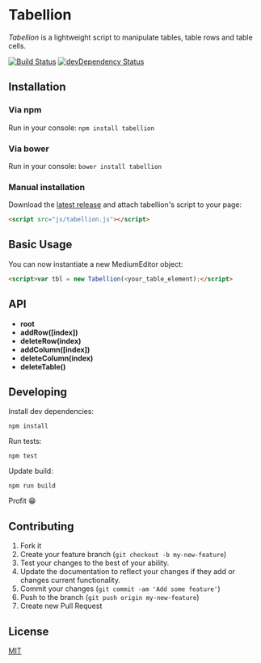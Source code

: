 # Tabellion

*Tabellion* is a lightweight script to manipulate tables, table rows and table
cells.

[![Build Status](https://travis-ci.org/daviferreira/tabellion.svg?branch=master)](https://travis-ci.org/daviferreira/tabellion)
[![devDependency Status](https://david-dm.org/daviferreira/tabellion/dev-status.png)](https://david-dm.org/daviferreira/tabellion#info=devDependencies)

## Installation

### Via npm

Run in your console: `npm install tabellion`

### Via bower

Run in your console: `bower install tabellion`

### Manual installation

Download the [latest release](https://github.com/daviferreira/tabellion/releases) and attach tabellion's script to your page:

```html
<script src="js/tabellion.js"></script>
```

## Basic Usage

You can now instantiate a new MediumEditor object:

```html
<script>var tbl = new Tabellion(<your_table_element);</script>
```

## API

* **root**
* **addRow([index])**
* **deleteRow(index)**
* **addColumn([index])**
* **deleteColumn(index)**
* **deleteTable()**

## Developing

Install dev dependencies:

```npm install```

Run tests:

```npm test```

Update build:

```npm run build```

Profit :grin:

## Contributing

1. Fork it
2. Create your feature branch (`git checkout -b my-new-feature`)
3. Test your changes to the best of your ability.
4. Update the documentation to reflect your changes if they add or changes current functionality.
5. Commit your changes (`git commit -am 'Add some feature'`)
6. Push to the branch (`git push origin my-new-feature`)
7. Create new Pull Request

## License

[MIT](https://github.com/daviferreira/tabellion/blob/master/LICENSE)
